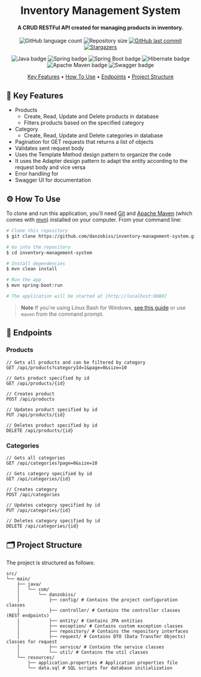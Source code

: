 
<h1 align="center">
  <br>
  Inventory Management System
  <br>
</h1>

<h4 align="center">A CRUD RESTFul API created for managing products in inventory.</h4>

<p align="center">
  <img alt="GitHub language count" src="https://img.shields.io/github/languages/count/danzobiss/inventory-management-system?color=%23b70ac7">
  <img alt="Repository size" src="https://img.shields.io/github/repo-size/danzobiss/inventory-management-system">
  <a href="https://github.com/danzobiss/inventory-management-system/commits/master">
    <img alt="GitHub last commit" src="https://img.shields.io/github/last-commit/danzobiss/inventory-management-system?color=%23ff1c1c">
  </a>
   <a href="https://github.com/danzobiss/inventory-management-system/stargazers">
    <img alt="Stargazers" src="https://img.shields.io/github/stars/danzobiss/inventory-management-system?style=social&color=%23ff1c1c">
  </a>
</p>
<p align="center">
  <img alt="Java badge" src="https://img.shields.io/badge/Java-ED8B00?style=for-the-badge&logo=openjdk&logoColor=white">
  <img alt="Spring badge" src="https://img.shields.io/badge/Spring-6DB33F?style=for-the-badge&logo=spring&logoColor=white">
  <img alt="Spring Boot badge" src="https://img.shields.io/badge/Spring Boot-6DB33F?style=for-the-badge&logo=springboot&logoColor=white">
  <img alt="Hibernate badge" src="https://img.shields.io/badge/Hibernate-59666C?style=for-the-badge&logo=hibernate&logoColor=white">
  <img alt="Apache Maven badge" src="https://img.shields.io/badge/Apache Maven-C71A36?style=for-the-badge&logo=apache-maven&logoColor=white">
  <img alt="Swagger badge" src="https://img.shields.io/badge/Swagger-85EA2D?style=for-the-badge&logo=swagger&logoColor=white">
</p>

<p align="center">
  <a href="#-key-features">Key Features</a> •
  <a href="#-how-to-use">How To Use</a> •
  <a href="#-endpoints">Endpoints</a> •
  <a href="#-project-structure">Project Structure</a>
</p>

## 🔑 Key Features

* Products
  - Create, Read, Update and Delete products in database
  - Filters products based on the specified category
* Category
  - Create, Read, Update and Delete categories in database
* Pagination for GET requests that returns a list of objects
* Validates sent request body
* Uses the Template Method design pattern to organize the code
* It uses the Adapter design pattern to adapt the entity according to the request body and vice versa
* Error handling for 
* Swagger UI for documentation

## ⚙ How To Use

To clone and run this application, you'll need [Git](https://git-scm.com) and [Apache Maven](https://maven.apache.org/download.cgi) (which comes with [mvn](https://mvnrepository.com)) installed on your computer. From your command line:

```bash
# Clone this repository
$ git clone https://github.com/danzobiss/inventory-management-system.git

# Go into the repository
$ cd inventory-management-system

# Install dependencies
$ mvn clean install

# Run the app
$ mvn spring-boot:run

# The application will be started at [http://localhost:8080]
```

> **Note**
> If you're using Linux Bash for Windows, [see this guide](https://www.howtogeek.com/261575/how-to-run-graphical-linux-desktop-applications-from-windows-10s-bash-shell/) or use `maven` from the command prompt.


## 📡 Endpoints

### Products
```http
// Gets all products and can be filtered by category
GET /api/products?categoryId=1&page=0&size=10
```
```http
// Gets product specified by id
GET /api/products/{id}
```
```http
// Creates product
POST /api/products
```
```http
// Updates product specified by id
PUT /api/products/{id}
```
```http
// Deletes product specified by id
DELETE /api/products/{id}
```

### Categories
```http
// Gets all categories
GET /api/categories?page=0&size=10
```
```http
// Gets category specified by id
GET /api/categories/{id}
```
```http
// Creates category
POST /api/categories
```
```http
// Updates category specified by id
PUT /api/categories/{id}
```
```http
// Deletes category specified by id
DELETE /api/categories/{id}
```

## 🗂️ Project Structure

The project is structured as follows:

```output
src/
└── main/
    ├── java/
    │   └── com/
    │       └── danzobiss/
    │           ├── config/ # Contains the project configuration classes
    │           ├── controller/ # Contains the controller classes (REST endpoints)
    │           ├── entity/ # Contains JPA entities
    │           ├── exception/ # Contains custom exception classes
    │           ├── repository/ # Contains the repository interfaces
    │           ├── request/ # Contains DTO (Data Transfer Objects) classes for request
    │           ├── service/ # Contains the service classes
    │           └── util/ # Contains the util classes
    └── resources/
        ├── application.properties # Application properties file
        └── data.sql # SQL scripts for database initialization
```

